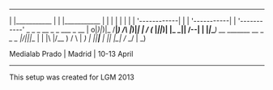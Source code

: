 
____________
|            |___________
|            |           |___________
|            |           |           |
|            |           |           |
'------------|           |           |
             '-----------|           |
                         '-----------'
    _  _  _   __ _      _    ___ _  __
| o|_)|_)|_  /__|_) /\ |_)|_| | /  (_
|_||_)| \|_  \_|| \/--\|  | |_|_\____)
     __ _______      __    _   _    _
|\/||__|__ |  | |\ |/__     ) / \ | _)
|  ||__|__ | _|_| \|\_|    /_ \_/ | _)

Medialab Prado | Madrid |  10-13 April


--------------------------------------

This setup was created for LGM 2013



